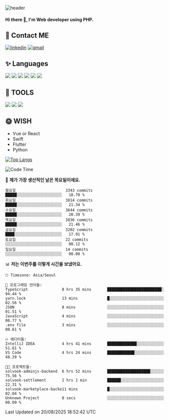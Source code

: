 ![header](https://capsule-render.vercel.app/api?type=waving&color=auto&height=300&section=header&text=Elin&fontSize=90&animation=twinkling)

#### Hi there 👋, I'm <b>Web developer</b> using PHP. ####

<!--
- 🔭 I’m currently working on Uniwill
- 🌱 I’m currently learning Vue or React or Python.
-->

<!---#### I am PHP developer --->

## 💌 Contact ME ###
[<img src='https://img.shields.io/badge/-EunjiKo-%230A66C2?style=flat-square&logo=LinkedIn&logoColor=white' alt='linkedin'>](https://www.linkedin.com/in/https://www.linkedin.com/in/eunji-ko-00a907164//)  [<img src='https://img.shields.io/badge/-einee214%40gmail.com-%23EA4335?style=flat-square&logo=Gmail&logoColor=white' alt='gmail'>](einee214@gmail.com)  


## ✨ Languages
<img src='https://img.shields.io/badge/-PHP-%23777BB4?style=for-the-badge&logo=PHP&logoColor=white'> <img src='https://img.shields.io/badge/-Laravel-%23FF2D20?style=for-the-badge&logo=Laravel&logoColor=white'> <img src='https://img.shields.io/badge/Jquery-%230769AD?style=for-the-badge&logo=Jquery&logoColor=white'> <img src='https://img.shields.io/badge/CSS3-%231572B6?style=for-the-badge&logo=CSS3&logoColor=white'> <img src='https://img.shields.io/badge/Bootstrap-%237952B3?style=for-the-badge&logo=Bootstrap&logoColor=white' > <img src='https://img.shields.io/badge/MySQL-%234479A1?style=for-the-badge&logo=MySQL&logoColor=white' >

## 🌷 TOOLS
<img src='https://img.shields.io/badge/PHPSTORM-%23000000?style=for-the-badge&logo=PhpStorm&logoColor=white' > <img src='https://img.shields.io/badge/GitLab-%23FCA121?style=for-the-badge&logo=GitLab&logoColor=white' > <img src='https://img.shields.io/badge/GitHub-%23181717?style=for-the-badge&logo=GitHub&logoColor=white'>


## 🌞 WISH
- Vue or React
- Swift
- Flutter
- Python


[![Top Langs](https://github-readme-stats.vercel.app/api/top-langs/?username=ein214&layout=compact)](https://github.com/anuraghazra/github-readme-stats)

<!--START_SECTION:waka-->
![Code Time](http://img.shields.io/badge/Code%20Time-4%2C400%20hrs%203%20mins-blue)

📅 **제가 가장 생산적인 날은 목요일이에요.** 

```text
월요일                      3343 commits        █████░░░░░░░░░░░░░░░░░░░░   18.70 % 
화요일                      3814 commits        █████░░░░░░░░░░░░░░░░░░░░   21.34 % 
수요일                      3644 commits        █████░░░░░░░░░░░░░░░░░░░░   20.39 % 
목요일                      3836 commits        █████░░░░░░░░░░░░░░░░░░░░   21.46 % 
금요일                      3202 commits        ████░░░░░░░░░░░░░░░░░░░░░   17.91 % 
토요일                      22 commits          ░░░░░░░░░░░░░░░░░░░░░░░░░   00.12 % 
일요일                      14 commits          ░░░░░░░░░░░░░░░░░░░░░░░░░   00.08 % 
```


📊 **저는 이번주를 이렇게 시간을 보냈어요.** 

```text
🕑︎ Timezone: Asia/Seoul

💬 프로그래밍 언어들: 
TypeScript               8 hrs 35 mins       ████████████████████████░   94.44 % 
yarn.lock                13 mins             █░░░░░░░░░░░░░░░░░░░░░░░░   02.56 % 
JSON                     8 mins              ░░░░░░░░░░░░░░░░░░░░░░░░░   01.51 % 
JavaScript               4 mins              ░░░░░░░░░░░░░░░░░░░░░░░░░   00.77 % 
.env file                3 mins              ░░░░░░░░░░░░░░░░░░░░░░░░░   00.61 % 

🔥 에디터들: 
IntelliJ IDEA            4 hrs 41 mins       █████████████░░░░░░░░░░░░   51.61 % 
VS Code                  4 hrs 24 mins       ████████████░░░░░░░░░░░░░   48.39 % 

🐱‍💻 프로젝트들: 
solvook-adminjs-backend  6 hrs 52 mins       ███████████████████░░░░░░   75.56 % 
solvook-settlement       2 hrs 1 min         ██████░░░░░░░░░░░░░░░░░░░   22.31 % 
solvook-marketplace-backe11 mins             █░░░░░░░░░░░░░░░░░░░░░░░░   02.04 % 
Unknown Project          0 secs              ░░░░░░░░░░░░░░░░░░░░░░░░░   00.09 % 
```


 Last Updated on 20/08/2025 18:52:42 UTC
<!--END_SECTION:waka-->

<!---![GitHub stats](https://github-readme-stats.vercel.app/api?username=ein214&show_icons=true&theme=dracula)  --->



